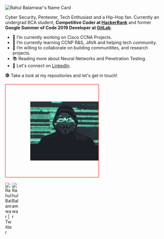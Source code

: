 
<!-- Name Card -->
![Rahul Balamwar's Name Card](https://cardivo.vercel.app/api?name=Rahul%20Balamwar&description=Cyber%20Security%20Enthusiast,%20Part%20time%20Trader&image=https://avatars.githubusercontent.com/u/57124734?v=4&backgroundColor=%23313f43&linkedin=whorahul&github=whorahul&twitter=whorahhul&instagram=asap.rahul&pattern=texture&colorPattern=%23EFF4F6&opacity=0.05&iconColor=%23fff&fontColor=%23eff4f6)

Cyber Security, Pentester, Tech Enthusiast and a Hip-Hop fan. Currently an undergrad BCA student, **Competitive Coder at [HackerRank](https://hackerrank.com)** and former **Google Summer of Code 2019 Developer at [GitLab](https://gitlab.com)**.

- 🔭 I’m currently working on Cisco CCNA Projects.
- 🌱 I’m currently learning CCNP R&S, JAVA and helping tech community.
- 👯 I’m willing to collaborate on building communitites, and research projects.
- 📚 Reading more about Neural Networks and Penetration Testing.
- 🎉 Let's connect on [LinkedIn](https://linkedin.com/in/whorahul).

🕵 Take a look at my repositories and let's get in touch!

<div style='height: 300px; width: 300px;border:1px solid #ff0000;display:table-cell;vertical-align: middle'>
<img src= 'https://raw.githubusercontent.com/whorahul/whorahul/main/rahul-anonymous.gif' style='float:right;'/>
</div>

<br>
<a href="https://twitter.com/whorahhul">
  <img align="left" alt="Rahul Balamwar | Twitter" width="22px" src="https://cdn.jsdelivr.net/npm/simple-icons@v3/icons/twitter.svg" />
</a>
<a href="https://www.linkedin.com/in/whorahul/">
  <img align="left" alt="Rahul Balamwar" width="22px" src="https://cdn.jsdelivr.net/npm/simple-icons@v3/icons/linkedin.svg" />
</a>
